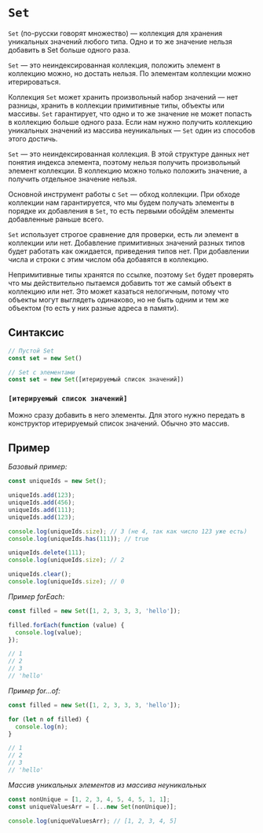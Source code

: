 # `Set`

`Set` (по-русски говорят множество) — коллекция для хранения уникальных значений любого типа. Одно и то же значение нельзя добавить в Set больше одного раза.

`Set` — это неиндексированная коллекция, положить элемент в коллекцию можно, но достать нельзя. По элементам коллекции можно итерироваться.

Коллекция `Set` может хранить произвольный набор значений — нет разницы, хранить в коллекции примитивные типы, объекты или массивы. `Set` гарантирует, что одно и то же значение не может попасть в коллекцию больше одного раза. Если нам нужно получить коллекцию уникальных значений из массива неуникальных — `Set` один из способов этого достичь.

`Set` — это неиндексированная коллекция. В этой структуре данных нет понятия индекса элемента, поэтому нельзя получить произвольный элемент коллекции. В коллекцию можно только положить значение, а получить отдельное значение нельзя.

Основной инструмент работы с `Set` — обход коллекции. При обходе коллекции нам гарантируется, что мы будем получать элементы в порядке их добавления в `Set`, то есть первыми обойдём элементы добавленные раньше всего.

`Set` использует строгое сравнение для проверки, есть ли элемент в коллекции или нет. Добавление примитивных значений разных типов будет работать как ожидается, приведения типов нет. При добавлении числа и строки с этим числом оба добавятся в коллекцию.

Непримитивные типы хранятся по ссылке, поэтому `Set` будет проверять что мы действительно пытаемся добавить тот же самый объект в коллекцию или нет. Это может казаться нелогичным, потому что объекты могут выглядеть одинаково, но не быть одним и тем же объектом (то есть у них разные адреса в памяти).

## Синтаксис

```js
// Пустой Set
const set = new Set()

// Set c элементами
const set = new Set([итерируемый список значений])
```

### `[итерируемый список значений]`

Можно сразу добавить в него элементы. Для этого нужно передать в конструктор итерируемый список значений. Обычно это массив.

## Пример

_Базовый пример:_

```js
const uniqueIds = new Set();

uniqueIds.add(123);
uniqueIds.add(456);
uniqueIds.add(111);
uniqueIds.add(123);

console.log(uniqueIds.size); // 3 (не 4, так как число 123 уже есть)
console.log(uniqueIds.has(111)); // true

uniqueIds.delete(111);
console.log(uniqueIds.size); // 2

uniqueIds.clear();
console.log(uniqueIds.size); // 0
```

_Пример forEach:_

```js
const filled = new Set([1, 2, 3, 3, 3, 'hello']);

filled.forEach(function (value) {
  console.log(value);
});

// 1
// 2
// 3
// 'hello'
```

_Пример for...of:_

```js
const filled = new Set([1, 2, 3, 3, 3, 'hello']);

for (let n of filled) {
  console.log(n);
}

// 1
// 2
// 3
// 'hello'
```

_Массив уникальных элементов из массива неуникальных_

```js
const nonUnique = [1, 2, 3, 4, 5, 4, 5, 1, 1];
const uniqueValuesArr = [...new Set(nonUnique)];

console.log(uniqueValuesArr); // [1, 2, 3, 4, 5]
```
